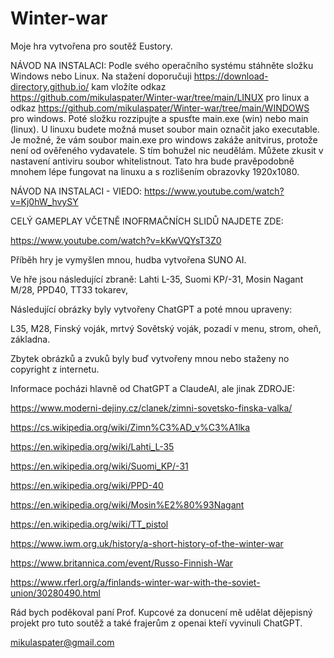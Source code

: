 # Winter-war
Moje hra vytvořena pro soutěž Eustory.

NÁVOD NA INSTALACI:
Podle svého operačního systému stáhněte složku Windows nebo Linux.
Na stažení doporučuji https://download-directory.github.io/ kam vložíte odkaz https://github.com/mikulaspater/Winter-war/tree/main/LINUX pro linux a odkaz https://github.com/mikulaspater/Winter-war/tree/main/WINDOWS pro windows. Poté složku rozzipujte a spusťte main.exe (win) nebo main (linux). U linuxu budete možná muset soubor main označit jako executable. Je možné, že vám soubor main.exe pro windows zakáže anitvirus, protože není od ověřeného vydavatele. S tím bohužel nic neudělám. Můžete zkusit v nastavení antiviru soubor whitelistnout. Tato hra bude pravěpodobně mnohem lépe fungovat na linuxu a s rozlišením obrazovky 1920x1080.

NÁVOD NA INSTALACI - VIEDO: https://www.youtube.com/watch?v=Kj0hW_hvySY

CELÝ GAMEPLAY VČETNĚ INOFRMAČNÍCH SLIDŮ NAJDETE ZDE:

https://www.youtube.com/watch?v=kKwVQYsT3Z0

Příběh hry je vymyšlen mnou, hudba vytvořena SUNO AI.

Ve hře jsou následující zbraně:
Lahti L-35,
Suomi KP/-31,
Mosin Nagant M/28,
PPD40,
TT33 tokarev,


Následující obrázky byly vytvořeny ChatGPT a poté mnou upraveny:

L35, M28, Finský voják, mrtvý Sovětský voják, pozadí v menu, strom, oheň, základna.

Zbytek obrázků a zvuků byly buď vytvořeny mnou nebo staženy no copyright z internetu.

Informace pocházi hlavně od ChatGPT a ClaudeAI, ale jinak ZDROJE:

https://www.moderni-dejiny.cz/clanek/zimni-sovetsko-finska-valka/

https://cs.wikipedia.org/wiki/Zimn%C3%AD_v%C3%A1lka

https://en.wikipedia.org/wiki/Lahti_L-35

https://en.wikipedia.org/wiki/Suomi_KP/-31

https://en.wikipedia.org/wiki/PPD-40

https://en.wikipedia.org/wiki/Mosin%E2%80%93Nagant

https://en.wikipedia.org/wiki/TT_pistol

https://www.iwm.org.uk/history/a-short-history-of-the-winter-war

https://www.britannica.com/event/Russo-Finnish-War

https://www.rferl.org/a/finlands-winter-war-with-the-soviet-union/30280490.html

Rád bych poděkoval paní Prof. Kupcové za donucení mě udělat dějepisný projekt pro tuto soutěž a také frajerům z openai kteří vyvinuli ChatGPT.

mikulaspater@gmail.com
